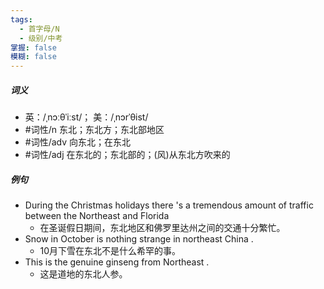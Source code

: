 ```yaml
---
tags:
  - 首字母/N
  - 级别/中考
掌握: false
模糊: false
---
```

##### 词义
- 英：/ˌnɔːθˈiːst/； 美：/ˌnɔrˈθist/
- #词性/n  东北；东北方；东北部地区
- #词性/adv  向东北；在东北
- #词性/adj  在东北的；东北部的；(风)从东北方吹来的
##### 例句
- During the Christmas holidays there 's a tremendous amount of traffic between the Northeast and Florida
	- 在圣诞假日期间，东北地区和佛罗里达州之间的交通十分繁忙。
- Snow in October is nothing strange in northeast China .
	- 10月下雪在东北不是什么希罕的事。
- This is the genuine ginseng from Northeast .
	- 这是道地的东北人参。
